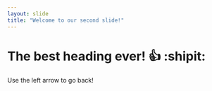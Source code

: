 ```yaml
---
layout: slide
title: "Welcome to our second slide!"
---
```

# The best heading ever! :+1: :shipit:
Use the left arrow to go back!